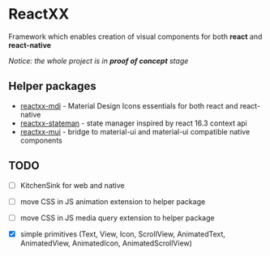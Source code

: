 # ReactXX

Framework which enables creation of visual components for both **react** and **react-native**

*Notice: the whole project is in **proof of concept** stage*

## Helper packages

- [reactxx-mdi](https://github.com/reactxx/reactxx/tree/master/build-icons) - Material Design Icons essentials for both react and react-native
- [reactxx-stateman](https://github.com/reactxx/reactxx/tree/master/muix/src/stateman) - state manager inspired by react 16.3 context api
- [reactxx-mui](https://github.com/reactxx/reactxx/tree/master/muix/src/mui) - bridge to material-ui and material-ui compatible native components

## TODO

- [ ] KitchenSink for web and native
- [ ] move CSS in JS animation extension to helper package
- [ ] move CSS in JS media query extension to helper package
- [x] simple primitives (Text, View, Icon, ScrollView, AnimatedText, AnimatedView, AnimatedIcon, AnimatedScrollView)


